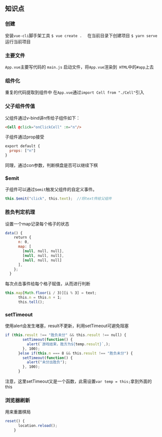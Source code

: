 ## 知识点
### 创建
安装`vue-cli`脚手架工具
`$ vue create .  ` 在当前目录下创建项目
`$ yarn serve  ` 运行当前项目


### 主要文件
`App.vue`主要写代码的
`main.js` 启动文件，将`App.vue`渲染到` HTML`中的` #app `上去

### 组件化
重复的代码提取到组件中
在`App.vue`通过`import Cell from "./Cell"`引入

### 父子组件传值
父组件通过v-bind讲n传给子组件如下：
```html
<Cell @click="onClickCell" :n="n"/>
```
子组件通过prop接受
```javascript
export default {
  props: ["n"]
}
```
同理，通过con参数，判断棋盘是否可以继续下棋

### $emit
子组件可以通过`$emit`触发父组件的自定义事件。
```javascript
this.$emit("click", this.text);  //将text传给父组件
```

### 胜负判定机理
设置一个map记录每个格子的状态
```javascript
data() {
    return {
      n: 0,
      map: [
        [null, null, null],
        [null, null, null],
        [null, null, null]
      ],
    };
  }
```
每次点击事件给每个格子赋值，从而进行判断
```javascript
this.map[Math.floor(i / 3)][i % 3] = text;
      this.n = this.n + 1;
      this.tell();
```



### setTimeout
使用alert会发生堵塞，result不更新，利用setTimeout可避免阻塞
```javascript
if (this.result !== "胜负未分" && this.result !== null) {
        setTimeout(function() {
          alert(`游戏结束，胜方为${temp.result}`,);
        }, 100);
      }else if(this.n === 8 && this.result !== "胜负未分") {
        setTimeout(function() {
          alert("未分出胜负");
        }, 100);
      }
```
注意，这里setTimeout又是一个函数，此需设置`var temp = this;`拿到外面的this



### 浏览器刷新
用来重置棋局
```javascript
reset() {
      location.reload();
    }
```
